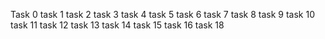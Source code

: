 Task 0
task 1
task 2
task 3
task 4
task 5
task 6
task 7
task 8
task 9
task 10 
task 11
task 12
task 13
task 14
task 15
task 16
task 18
